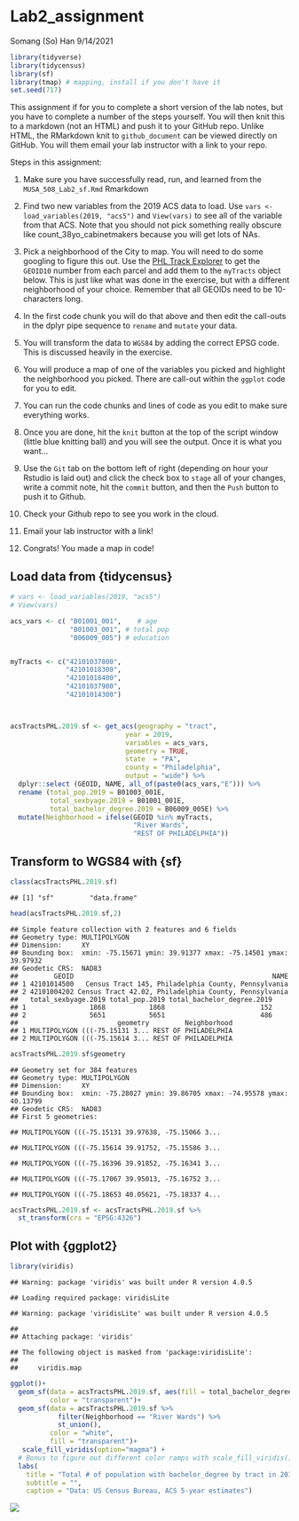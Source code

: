 Lab2\_assignment
================
Somang (So) Han
9/14/2021

``` r
library(tidyverse)
library(tidycensus)
library(sf)
library(tmap) # mapping, install if you don't have it
set.seed(717)
```

This assignment if for you to complete a short version of the lab notes,
but you have to complete a number of the steps yourself. You will then
knit this to a markdown (not an HTML) and push it to your GitHub repo.
Unlike HTML, the RMarkdown knit to `github_document` can be viewed
directly on GitHub. You will them email your lab instructor with a link
to your repo.

Steps in this assignment:

1.  Make sure you have successfully read, run, and learned from the
    `MUSA_508_Lab2_sf.Rmd` Rmarkdown

2.  Find two new variables from the 2019 ACS data to load. Use `vars <-
    load_variables(2019, "acs5")` and `View(vars)` to see all of the
    variable from that ACS. Note that you should not pick something
    really obscure like count\_38yo\_cabinetmakers because you will get
    lots of NAs.

3.  Pick a neighborhood of the City to map. You will need to do some
    googling to figure this out. Use the [PHL Track
    Explorer](https://data-phl.opendata.arcgis.com/datasets/census-tracts-2010/explore?location=40.002759%2C-75.119097%2C11.91)
    to get the `GEOID10` number from each parcel and add them to the
    `myTracts` object below. This is just like what was done in the
    exercise, but with a different neighborhood of your choice. Remember
    that all GEOIDs need to be 10-characters long.

4.  In the first code chunk you will do that above and then edit the
    call-outs in the dplyr pipe sequence to `rename` and `mutate` your
    data.

5.  You will transform the data to `WGS84` by adding the correct EPSG
    code. This is discussed heavily in the exercise.

6.  You will produce a map of one of the variables you picked and
    highlight the neighborhood you picked. There are call-out within the
    `ggplot` code for you to edit.

7.  You can run the code chunks and lines of code as you edit to make
    sure everything works.

8.  Once you are done, hit the `knit` button at the top of the script
    window (little blue knitting ball) and you will see the output. Once
    it is what you want…

9.  Use the `Git` tab on the bottom left of right (depending on hour
    your Rstudio is laid out) and click the check box to `stage` all of
    your changes, write a commit note, hit the `commit` button, and then
    the `Push` button to push it to Github.

10. Check your Github repo to see you work in the cloud.

11. Email your lab instructor with a link\!

12. Congrats\! You made a map in code\!

## Load data from {tidycensus}

``` r
# vars <- load_variables(2019, "acs5")
# View(vars)
```

``` r
acs_vars <- c( "B01001_001",    # age 
               "B01003_001", # total pop
               "B06009_005") # education 


myTracts <- c("42101037800", 
              "42101018300", 
              "42101018400",
              "42101037900",
              "42101014300")



acsTractsPHL.2019.sf <- get_acs(geography = "tract",
                             year = 2019,
                             variables = acs_vars,
                             geometry = TRUE,
                             state  = "PA",
                             county = "Philadelphia",
                             output = "wide") %>%
  dplyr::select (GEOID, NAME, all_of(paste0(acs_vars,"E"))) %>%
  rename (total_pop.2019 = B01003_001E, 
          total_sexbyage.2019 = B01001_001E, 
          total_bachelor_degree.2019 = B06009_005E) %>%
  mutate(Neighborhood = ifelse(GEOID %in% myTracts,
                               "River Wards",
                               "REST OF PHILADELPHIA"))
```

## Transform to WGS84 with {sf}

``` r
class(acsTractsPHL.2019.sf)
```

    ## [1] "sf"         "data.frame"

``` r
head(acsTractsPHL.2019.sf,2)
```

    ## Simple feature collection with 2 features and 6 fields
    ## Geometry type: MULTIPOLYGON
    ## Dimension:     XY
    ## Bounding box:  xmin: -75.15671 ymin: 39.91377 xmax: -75.14501 ymax: 39.97932
    ## Geodetic CRS:  NAD83
    ##         GEOID                                                  NAME
    ## 1 42101014500   Census Tract 145, Philadelphia County, Pennsylvania
    ## 2 42101004202 Census Tract 42.02, Philadelphia County, Pennsylvania
    ##   total_sexbyage.2019 total_pop.2019 total_bachelor_degree.2019
    ## 1                1868           1868                        152
    ## 2                5651           5651                        486
    ##                         geometry         Neighborhood
    ## 1 MULTIPOLYGON (((-75.15131 3... REST OF PHILADELPHIA
    ## 2 MULTIPOLYGON (((-75.15614 3... REST OF PHILADELPHIA

``` r
acsTractsPHL.2019.sf$geometry
```

    ## Geometry set for 384 features 
    ## Geometry type: MULTIPOLYGON
    ## Dimension:     XY
    ## Bounding box:  xmin: -75.28027 ymin: 39.86705 xmax: -74.95578 ymax: 40.13799
    ## Geodetic CRS:  NAD83
    ## First 5 geometries:

    ## MULTIPOLYGON (((-75.15131 39.97638, -75.15066 3...

    ## MULTIPOLYGON (((-75.15614 39.91752, -75.15586 3...

    ## MULTIPOLYGON (((-75.16396 39.91852, -75.16341 3...

    ## MULTIPOLYGON (((-75.17067 39.95013, -75.16752 3...

    ## MULTIPOLYGON (((-75.18653 40.05621, -75.18337 4...

``` r
acsTractsPHL.2019.sf <- acsTractsPHL.2019.sf %>% 
  st_transform(crs = "EPSG:4326")
```

## Plot with {ggplot2}

``` r
library(viridis)
```

    ## Warning: package 'viridis' was built under R version 4.0.5

    ## Loading required package: viridisLite

    ## Warning: package 'viridisLite' was built under R version 4.0.5

    ## 
    ## Attaching package: 'viridis'

    ## The following object is masked from 'package:viridisLite':
    ## 
    ##     viridis.map

``` r
ggplot()+
  geom_sf(data = acsTractsPHL.2019.sf, aes(fill = total_bachelor_degree.2019),
          color = "transparent")+
  geom_sf(data = acsTractsPHL.2019.sf %>%
            filter(Neighborhood == "River Wards") %>%
            st_union(),
          color = "white",
          fill = "transparent")+
   scale_fill_viridis(option="magma") +
  # Bonus to figure out different color ramps with scale_fill_viridis()
  labs(
    title = "Total # of population with bachelor_degree by tract in 2019",
    subtitle = "",
    caption = "Data: US Census Bureau, ACS 5-year estimates")
```

![](Lab2_assignment_files/figure-gfm/ggplot_geom_sf-1.png)<!-- -->
